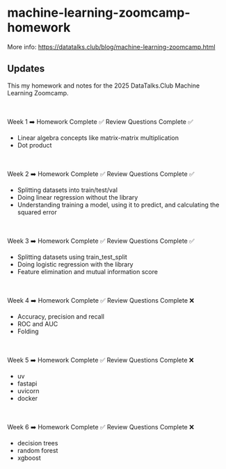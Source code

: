 # machine-learning-zoomcamp-homework
More info: https://datatalks.club/blog/machine-learning-zoomcamp.html

## Updates

This my homework and notes for the 2025 DataTalks.Club Machine Learning Zoomcamp.

<br></br>
Week 1 ➡️ Homework Complete ✅ Review Questions Complete ✅ 
* Linear algebra concepts like matrix-matrix multiplication
* Dot product

 <br></br>
Week 2 ➡️ Homework Complete ✅ Review Questions Complete ✅
* Splitting datasets into train/test/val
* Doing linear regression without the library
* Understanding training a model, using it to predict, and calculating the squared error

 <br></br>
Week 3 ➡️ Homework Complete ✅ Review Questions Complete ✅
* Splitting datasets using train_test_split
* Doing logistic regression with the library
* Feature elimination and mutual information score


<br></br>
Week 4 ➡️ Homework Complete ✅ Review Questions Complete ❌
* Accuracy, precision and recall
* ROC and AUC 
* Folding

<br></br>
Week 5 ➡️ Homework Complete ✅ Review Questions Complete ❌
* uv
* fastapi
* uvicorn
* docker

<br></br>
Week 6 ➡️ Homework Complete ✅ Review Questions Complete ❌
* decision trees
* random forest
* xgboost
